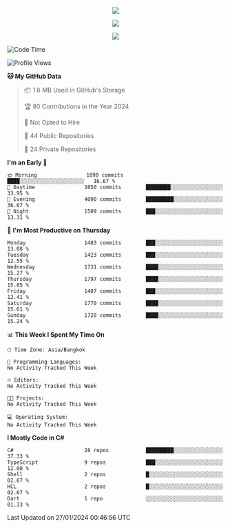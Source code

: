 <p align="center">
  <a href="say-hi.gif"> 
    <img align="center" src="say-hi.gif"/>
  </a>
</p>
<p align="center">
  <a href="https://github.com/htthinh1999">
    <img align="center" src="https://github-readme-stats-kappa-pink.vercel.app/api?username=htthinh1999&show_icons=true&count_private=true&theme=dracula"/>
  </a>
</p>
<p align="center">
  <a href="https://github.com/htthinh1999">
    <img src="https://github-readme-stats-kappa-pink.vercel.app/api/top-langs/?username=htthinh1999&layout=compact&langs_count=6&count_private=true&hide=tsql,hlsl,glsl,shaderlab&theme=dracula"/>
  </a>
</p>

<!--START_SECTION:waka-->
![Code Time](http://img.shields.io/badge/Code%20Time-0%20secs-blue)

![Profile Views](http://img.shields.io/badge/Profile%20Views-0-blue)

**🐱 My GitHub Data** 

> 📦 1.6 MB Used in GitHub's Storage 
 > 
> 🏆 80 Contributions in the Year 2024
 > 
> 🚫 Not Opted to Hire
 > 
> 📜 44 Public Repositories 
 > 
> 🔑 24 Private Repositories 
 > 
**I'm an Early 🐤** 

```text
🌞 Morning                1890 commits        ████░░░░░░░░░░░░░░░░░░░░░   16.67 % 
🌆 Daytime                3850 commits        ████████░░░░░░░░░░░░░░░░░   33.95 % 
🌃 Evening                4090 commits        █████████░░░░░░░░░░░░░░░░   36.07 % 
🌙 Night                  1509 commits        ███░░░░░░░░░░░░░░░░░░░░░░   13.31 % 
```
📅 **I'm Most Productive on Thursday** 

```text
Monday                   1483 commits        ███░░░░░░░░░░░░░░░░░░░░░░   13.08 % 
Tuesday                  1423 commits        ███░░░░░░░░░░░░░░░░░░░░░░   12.55 % 
Wednesday                1731 commits        ████░░░░░░░░░░░░░░░░░░░░░   15.27 % 
Thursday                 1797 commits        ████░░░░░░░░░░░░░░░░░░░░░   15.85 % 
Friday                   1407 commits        ███░░░░░░░░░░░░░░░░░░░░░░   12.41 % 
Saturday                 1770 commits        ████░░░░░░░░░░░░░░░░░░░░░   15.61 % 
Sunday                   1728 commits        ████░░░░░░░░░░░░░░░░░░░░░   15.24 % 
```


📊 **This Week I Spent My Time On** 

```text
🕑︎ Time Zone: Asia/Bangkok

💬 Programming Languages: 
No Activity Tracked This Week

🔥 Editors: 
No Activity Tracked This Week

🐱‍💻 Projects: 
No Activity Tracked This Week

💻 Operating System: 
No Activity Tracked This Week
```

**I Mostly Code in C#** 

```text
C#                       28 repos            █████████░░░░░░░░░░░░░░░░   37.33 % 
TypeScript               9 repos             ███░░░░░░░░░░░░░░░░░░░░░░   12.00 % 
Shell                    2 repos             █░░░░░░░░░░░░░░░░░░░░░░░░   02.67 % 
HCL                      2 repos             █░░░░░░░░░░░░░░░░░░░░░░░░   02.67 % 
Dart                     1 repo              ░░░░░░░░░░░░░░░░░░░░░░░░░   01.33 % 
```




 Last Updated on 27/01/2024 00:46:56 UTC
<!--END_SECTION:waka-->
